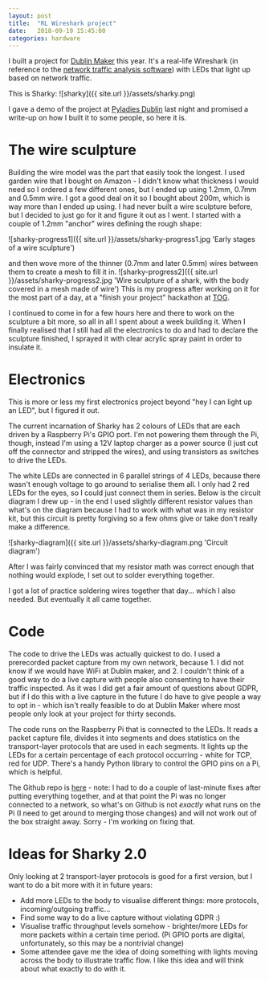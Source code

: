 ```yaml
---
layout: post
title:  "RL Wireshark project"
date:   2018-09-19 15:45:00
categories: hardware
---
```


I built a project for [Dublin Maker][dublinmaker] this year. It's a real-life Wireshark (in reference to the [network traffic analysis software][wireshark]) with LEDs that light up based on network traffic.

This is Sharky:
![sharky]({{ site.url }}/assets/sharky.png) 

I gave a demo of the project at [Pyladies Dublin][pyladies] last night and promised a write-up on how I built it to some people, so here it is.

# The wire sculpture

Building the wire model was the part that easily took the longest. I used garden wire that I bought on Amazon - I didn't know what thickness I would need so I ordered a few different ones, but I ended up using 1.2mm, 0.7mm and 0.5mm wire. I got a good deal on it so I bought about 200m, which is way more than I ended up using. 
I had never built a wire sculpture before, but I decided to just go for it and figure it out as I went. I started with a couple of 1.2mm "anchor" wires defining the rough shape:

![sharky-progress1]({{ site.url }}/assets/sharky-progress1.jpg 'Early stages of a wire sculpture') 

and then wove more of the thinner (0.7mm and later 0.5mm) wires between them to create a mesh to fill it in.
![sharky-progress2]({{ site.url }}/assets/sharky-progress2.jpg 'Wire sculpture of a shark, with the body covered in a mesh made of wire') 
This is my progress after working on it for the most part of a day, at a "finish your project" hackathon at [TOG][tog].

I continued to come in for a few hours here and there to work on the sculpture a bit more, so all in all I spent about a week building it. When I finally realised that I still had all the electronics to do and had to declare the sculpture finished, I sprayed it with clear acrylic spray paint in order to insulate it.


# Electronics

This is more or less my first electronics project beyond "hey I can light up an LED", but I figured it out.

The current incarnation of Sharky has 2 colours of LEDs that are each driven by a Raspberry Pi's GPIO port. I'm not powering them through the Pi, though, instead I'm using a 12V laptop charger as a power source (I just cut off the connector and stripped the wires), and using transistors as switches to drive the LEDs.

The white LEDs are connected in 6 parallel strings of 4 LEDs, because there wasn't enough voltage to go around to serialise them all. I only had 2 red LEDs for the eyes, so I could just connect them in series. Below is the circuit diagram I drew up - in the end I used slightly different resistor values than what's on the diagram because I had to work with what was in my resistor kit, but this circuit is pretty forgiving so a few ohms give or take don't really make a difference. 

![sharky-diagram]({{ site.url }}/assets/sharky-diagram.png 'Circuit diagram') 

After I was fairly convinced that my resistor math was correct enough that nothing would explode, I set out to solder everything together. 

I got a lot of practice soldering wires together that day... which I also needed. But eventually it all came together.


# Code

The code to drive the LEDs was actually quickest to do. I used a prerecorded packet capture from my own network, because 1. I did not know if we would have WiFi at Dublin maker, and 2. I couldn't think of a good way to do a live capture with people also consenting to have their traffic inspected. As it was I did get a fair amount of questions about GDPR, but if I do this with a live capture in the future I do have to give people a way to opt in - which isn't really feasible to do at Dublin Maker where most people only look at your project for thirty seconds. 

The code runs on the Raspberry Pi that is connected to the LEDs. It reads a packet capture file, divides it into segments and does statistics on the transport-layer protocols that are used in each segments. It lights up the LEDs for a certain percentage of each protocol occurring - white for TCP, red for UDP. There's a handy Python library to control the GPIO pins on a Pi, which is helpful.

The Github repo is [here][code] - note: I had to do a couple of last-minute fixes after putting everything together, and at that point the Pi was no longer connected to a network, so what's on Github is not *exactly* what runs on the Pi (I need to get around to merging those changes) and will not work out of the box straight away. Sorry - I'm working on fixing that.


# Ideas for Sharky 2.0

Only looking at 2 transport-layer protocols is good for a first version, but I want to do a bit more with it in future years:
- Add more LEDs to the body to visualise different things: more protocols, incoming/outgoing traffic...
- Find some way to do a live capture without violating GDPR :) 
- Visualise traffic throughput levels somehow - brighter/more LEDs for more packets within a certain time period. (Pi GPIO ports are digital, unfortunately, so this may be a nontrivial change)
- Some attendee gave me the idea of doing something with lights moving across the body to illustrate traffic flow. I like this idea and will think about what exactly to do with it.


[wireshark]: https://www.wireshark.org
[dublinmaker]: http://www.dublinmaker.ie/
[pyladies]: https://www.meetup.com/PyLadiesDublin/
[tog]: https://www.tog.ie
[code]: https://github.com/machineperson/shark-in-the-wires
